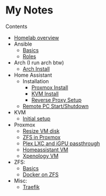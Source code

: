 # My Notes
Contents
- [Homelab overview](homelab-overview.md)
- Ansible
  - [Basics](ansible/basics.md)
  - [Roles](ansible/roles.md)
- Arch (I run arch btw)
  - [Arch Install](arch/arch-install.md)
- Home Assistant
  - Installation
    - [Proxmox Install](homeassistant/proxmox-install.md)
    - [KVM Install](homeassistant/kvm-install.md)
    - [Reverse Proxy Setup](homeassistant/reverse-proxy-npm.md)
  - [Remote PC Start/Shutdown](homeassistant/remote-pc-ssh.md)
- KVM
  - [Initial setup](kvm/initial-setup.md)
- Proxmox
  - [Resize VM disk](proxmox/resize-vm-disk.md)
  - [ZFS in Proxmox](proxmox/zfs-in-proxmox.md)
  - [Plex LXC and iGPU passthrough](proxmox/plex-lxc.md)
  - [Homeassistant VM](homeassistant/proxmox-install.md)
  - [Xpenology VM](proxmox/xpenology-vm.md)
- ZFS:
  - [Basics](zfs/basics.md)
  - [Docker on ZFS](zfs/docker-on-zfs.md)
- Misc:
  - [Traefik](traefik.md)